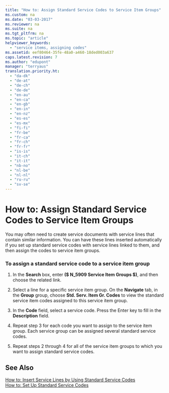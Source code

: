 ```yaml
---
title: "How to: Assign Standard Service Codes to Service Item Groups"
ms.custom: na
ms.date: "03-03-2017"
ms.reviewer: na
ms.suite: na
ms.tgt_pltfrm: na
ms.topic: "article"
helpviewer_keywords: 
  - "service items, assigning codes"
ms.assetid: eef80464-35fe-48a0-a460-18ded003a637
caps.latest.revision: 7
ms.author: "edupont"
manager: "terryaus"
translation.priority.ht: 
  - "da-dk"
  - "de-at"
  - "de-ch"
  - "de-de"
  - "en-au"
  - "en-ca"
  - "en-gb"
  - "en-in"
  - "en-nz"
  - "es-es"
  - "es-mx"
  - "fi-fi"
  - "fr-be"
  - "fr-ca"
  - "fr-ch"
  - "fr-fr"
  - "is-is"
  - "it-ch"
  - "it-it"
  - "nb-no"
  - "nl-be"
  - "nl-nl"
  - "ru-ru"
  - "sv-se"
---
```

# How to: Assign Standard Service Codes to Service Item Groups
You may often need to create service documents with service lines that contain similar information. You can have these lines inserted automatically if you set up standard service codes with service lines linked to them, and then assign the codes to service item groups.  
  
### To assign a standard service code to a service item group  
  
1.  In the **Search** box, enter **\($ N\_5909 Service Item Groups $\)**, and then choose the related link.  
  
2.  Select a line for a specific service item group. On the **Navigate** tab, in the **Group** group, choose **Std. Serv. Item Gr. Codes** to view the standard service item codes assigned to this service item group.  
  
3.  In the **Code** field, select a service code. Press the Enter key to fill in the **Description** field.  
  
4.  Repeat step 3 for each code you want to assign to the service item group. Each service group can be assigned several standard service codes.  
  
5.  Repeat steps 2 through 4 for all of the service item groups to which you want to assign standard service codes.  
  
## See Also  
 [How to: Insert Service Lines by Using Standard Service Codes](../Service/how-to-insert-service-lines-by-using-standard-service-codes.md)   
 [How to: Set Up Standard Service Codes](../Service/how-to-set-up-standard-service-codes.md)